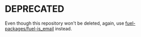# DEPRECATED

Even though this repository won't be deleted, again, use [fuel-packages/fuel-is_email](https://github.com/fuel-packages/fuel-is_email) instead.